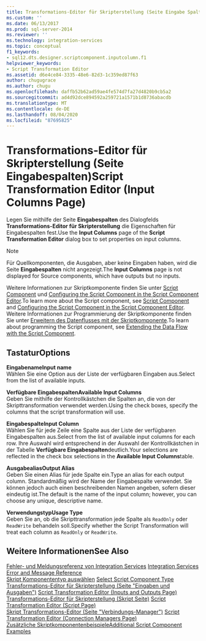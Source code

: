 ```yaml
---
title: Transformations-Editor für Skripterstellung (Seite Eingabe Spalten) | Microsoft-Dokumentation
ms.custom: ''
ms.date: 06/13/2017
ms.prod: sql-server-2014
ms.reviewer: ''
ms.technology: integration-services
ms.topic: conceptual
f1_keywords:
- sql12.dts.designer.scriptcomponent.inputcolumn.f1
helpviewer_keywords:
- Script Transformation Editor
ms.assetid: d6e4ce84-3335-48e6-82d3-1c359ed87f63
author: chugugrace
ms.author: chugu
ms.openlocfilehash: daffb52b62ad59ae4fe574d7fa27d4820b9cb5a2
ms.sourcegitcommit: ad4d92dce894592a259721a1571b1d8736abacdb
ms.translationtype: MT
ms.contentlocale: de-DE
ms.lasthandoff: 08/04/2020
ms.locfileid: "87695825"
---
```

# <a name="script-transformation-editor-input-columns-page"></a><span data-ttu-id="1c351-102">Transformations-Editor für Skripterstellung (Seite Eingabespalten)</span><span class="sxs-lookup"><span data-stu-id="1c351-102">Script Transformation Editor (Input Columns Page)</span></span>
  <span data-ttu-id="1c351-103">Legen Sie mithilfe der Seite **Eingabespalten** des Dialogfelds **Transformations-Editor für Skripterstellung** die Eigenschaften für Eingabespalten fest.</span><span class="sxs-lookup"><span data-stu-id="1c351-103">Use the **Input Columns** page of the **Script Transformation Editor** dialog box to set properties on input columns.</span></span>  
  
> [!NOTE]  
>  <span data-ttu-id="1c351-104">Für Quellkomponenten, die Ausgaben, aber keine Eingaben haben, wird die Seite **Eingabespalten** nicht angezeigt.</span><span class="sxs-lookup"><span data-stu-id="1c351-104">The **Input Columns** page is not displayed for Source components, which have outputs but no inputs.</span></span>  
  
 <span data-ttu-id="1c351-105">Weitere Informationen zur Skriptkomponente finden Sie unter [Script Component](data-flow/transformations/script-component.md) und [Configuring the Script Component in the Script Component Editor](extending-packages-scripting/data-flow-script-component/configuring-the-script-component-in-the-script-component-editor.md).</span><span class="sxs-lookup"><span data-stu-id="1c351-105">To learn more about the Script component, see [Script Component](data-flow/transformations/script-component.md) and [Configuring the Script Component in the Script Component Editor](extending-packages-scripting/data-flow-script-component/configuring-the-script-component-in-the-script-component-editor.md).</span></span> <span data-ttu-id="1c351-106">Weitere Informationen zur Programmierung der Skriptkomponente finden Sie unter [Erweitern des Datenflusses mit der Skriptkomponente](extending-packages-scripting/data-flow-script-component/extending-the-data-flow-with-the-script-component.md).</span><span class="sxs-lookup"><span data-stu-id="1c351-106">To learn about programming the Script component, see [Extending the Data Flow with the Script Component](extending-packages-scripting/data-flow-script-component/extending-the-data-flow-with-the-script-component.md).</span></span>  
  
## <a name="options"></a><span data-ttu-id="1c351-107">Tastatur</span><span class="sxs-lookup"><span data-stu-id="1c351-107">Options</span></span>  
 <span data-ttu-id="1c351-108">**Eingabename**</span><span class="sxs-lookup"><span data-stu-id="1c351-108">**Input name**</span></span>  
 <span data-ttu-id="1c351-109">Wählen Sie eine Option aus der Liste der verfügbaren Eingaben aus.</span><span class="sxs-lookup"><span data-stu-id="1c351-109">Select from the list of available inputs.</span></span>  
  
 <span data-ttu-id="1c351-110">**Verfügbare Eingabespalten**</span><span class="sxs-lookup"><span data-stu-id="1c351-110">**Available Input Columns**</span></span>  
 <span data-ttu-id="1c351-111">Geben Sie mithilfe der Kontrollkästchen die Spalten an, die von der Skripttransformation verwendet werden.</span><span class="sxs-lookup"><span data-stu-id="1c351-111">Using the check boxes, specify the columns that the script transformation will use.</span></span>  
  
 <span data-ttu-id="1c351-112">**Eingabespalte**</span><span class="sxs-lookup"><span data-stu-id="1c351-112">**Input Column**</span></span>  
 <span data-ttu-id="1c351-113">Wählen Sie für jede Zeile eine Spalte aus der Liste der verfügbaren Eingabespalten aus.</span><span class="sxs-lookup"><span data-stu-id="1c351-113">Select from the list of available input columns for each row.</span></span> <span data-ttu-id="1c351-114">Ihre Auswahl wird entsprechend in der Auswahl der Kontrollkästchen in der Tabelle **Verfügbare Eingabespalten**deutlich.</span><span class="sxs-lookup"><span data-stu-id="1c351-114">Your selections are reflected in the check box selections in the **Available Input Columns**table.</span></span>  
  
 <span data-ttu-id="1c351-115">**Ausgabealias**</span><span class="sxs-lookup"><span data-stu-id="1c351-115">**Output Alias**</span></span>  
 <span data-ttu-id="1c351-116">Geben Sie einen Alias für jede Spalte ein.</span><span class="sxs-lookup"><span data-stu-id="1c351-116">Type an alias for each output column.</span></span> <span data-ttu-id="1c351-117">Standardmäßig wird der Name der Eingabespalte verwendet. Sie können jedoch auch einen beschreibenden Namen angeben, sofern dieser eindeutig ist.</span><span class="sxs-lookup"><span data-stu-id="1c351-117">The default is the name of the input column; however, you can choose any unique, descriptive name.</span></span>  
  
 <span data-ttu-id="1c351-118">**Verwendungstyp**</span><span class="sxs-lookup"><span data-stu-id="1c351-118">**Usage Type**</span></span>  
 <span data-ttu-id="1c351-119">Geben Sie an, ob die Skripttransformation jede Spalte als `ReadOnly` oder `ReadWrite` behandeln soll.</span><span class="sxs-lookup"><span data-stu-id="1c351-119">Specify whether the Script Transformation will treat each column as `ReadOnly` or `ReadWrite`.</span></span>  
  
## <a name="see-also"></a><span data-ttu-id="1c351-120">Weitere Informationen</span><span class="sxs-lookup"><span data-stu-id="1c351-120">See Also</span></span>  
 <span data-ttu-id="1c351-121">[Fehler- und Meldungsreferenz von Integration Services](../../2014/integration-services/integration-services-error-and-message-reference.md) </span><span class="sxs-lookup"><span data-stu-id="1c351-121">[Integration Services Error and Message Reference](../../2014/integration-services/integration-services-error-and-message-reference.md) </span></span>  
 <span data-ttu-id="1c351-122">[Skript Komponententyp auswählen](../../2014/integration-services/select-script-component-type.md) </span><span class="sxs-lookup"><span data-stu-id="1c351-122">[Select Script Component Type](../../2014/integration-services/select-script-component-type.md) </span></span>  
 <span data-ttu-id="1c351-123">[Transformations-Editor für Skripterstellung &#40;Seite "Eingaben und Ausgaben"&#41;](../../2014/integration-services/script-transformation-editor-inputs-and-outputs-page.md) </span><span class="sxs-lookup"><span data-stu-id="1c351-123">[Script Transformation Editor &#40;Inputs and Outputs Page&#41;](../../2014/integration-services/script-transformation-editor-inputs-and-outputs-page.md) </span></span>  
 <span data-ttu-id="1c351-124">[Transformations-Editor für Skripterstellung &#40;Skript Seite&#41;](../../2014/integration-services/script-transformation-editor-script-page.md) </span><span class="sxs-lookup"><span data-stu-id="1c351-124">[Script Transformation Editor &#40;Script Page&#41;](../../2014/integration-services/script-transformation-editor-script-page.md) </span></span>  
 <span data-ttu-id="1c351-125">[Skript Transformations-Editor &#40;Seite "Verbindungs-Manager"&#41;](../../2014/integration-services/script-transformation-editor-connection-managers-page.md) </span><span class="sxs-lookup"><span data-stu-id="1c351-125">[Script Transformation Editor &#40;Connection Managers Page&#41;](../../2014/integration-services/script-transformation-editor-connection-managers-page.md) </span></span>  
 [<span data-ttu-id="1c351-126">Zusätzliche Skriptkomponentenbeispiele</span><span class="sxs-lookup"><span data-stu-id="1c351-126">Additional Script Component Examples</span></span>](extending-packages-scripting-data-flow-script-component-examples/additional-script-component-examples.md)  
  
  
